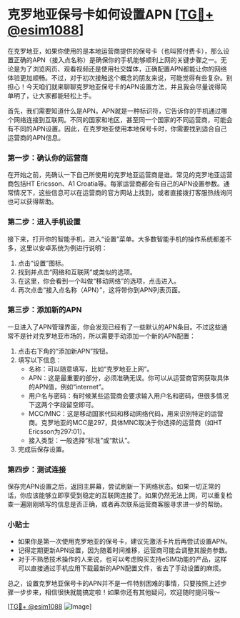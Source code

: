 # 克罗地亚保号卡如何设置APN [[TG💪+ @esim1088](https://t.me/s/esim1088)]

在克罗地亚，如果你使用的是本地运营商提供的保号卡（也叫预付费卡），那么设置正确的APN（接入点名称）是确保你的手机能够顺利上网的关键步骤之一。无论是为了浏览网页、观看视频还是使用社交媒体，正确配置APN都能让你的网络体验更加顺畅。不过，对于初次接触这个概念的朋友来说，可能觉得有些复杂。别担心！今天咱们就来聊聊克罗地亚保号卡的APN设置方法，并且我会尽量说得简单明了，让大家都能轻松上手。

首先，我们需要知道什么是APN。APN就是一种标识符，它告诉你的手机通过哪个网络连接到互联网。不同的国家和地区，甚至同一个国家的不同运营商，可能会有不同的APN设置。因此，在克罗地亚使用本地保号卡时，你需要找到适合自己运营商的APN信息。

### 第一步：确认你的运营商

在开始之前，先确认一下自己所使用的克罗地亚运营商是谁。常见的克罗地亚运营商包括HT Ericsson、A1 Croatia等。每家运营商都会有自己的APN设置参数。通常情况下，这些信息可以在运营商的官方网站上找到，或者直接拨打客服热线询问也可以获得帮助。

### 第二步：进入手机设置

接下来，打开你的智能手机，进入“设置”菜单。大多数智能手机的操作系统都差不多，这里以安卓系统为例进行说明：

1. 点击“设置”图标。
2. 找到并点击“网络和互联网”或类似的选项。
3. 在这里，你会看到一个叫做“移动网络”的选项，点击进入。
4. 再次点击“接入点名称（APN）”，这将带你到APN列表页面。

### 第三步：添加新的APN

一旦进入了APN管理界面，你会发现已经有了一些默认的APN条目。不过这些通常不是针对克罗地亚市场的，所以需要手动添加一个新的APN配置：

1. 点击右下角的“添加新APN”按钮。
2. 填写以下信息：
   - 名称：可以随意填写，比如“克罗地亚上网”。
   - APN：这是最重要的部分，必须准确无误。你可以从运营商官网获取具体的APN值，例如“internet”。
   - 用户名与密码：有时候某些运营商会要求输入用户名和密码，但很多情况下这两个字段留空即可。
   - MCC/MNC：这是移动国家代码和移动网络代码，用来识别特定的运营商。克罗地亚的MCC是297，具体MNC取决于你选择的运营商（如HT Ericsson为297:01）。
   - 接入类型：一般选择“标准”或“默认”。
3. 完成后保存设置。

### 第四步：测试连接

保存完APN设置之后，返回主屏幕，尝试刷新一下网络状态。如果一切正常的话，你应该能够立即享受到稳定的互联网连接了。如果仍然无法上网，可以重复检查一遍刚刚填写的信息是否正确，或者再次联系运营商客服寻求进一步的帮助。

### 小贴士

- 如果你是第一次使用克罗地亚的保号卡，建议先激活卡片后再尝试设置APN。
- 记得定期更新APN设置，因为随着时间推移，运营商可能会调整其服务参数。
- 对于不熟悉技术操作的人来说，也可以考虑购买支持eSIM功能的产品，这样可以直接通过手机应用下载最新的APN配置文件，省去了手动设置的麻烦。

总之，设置克罗地亚保号卡的APN并不是一件特别困难的事情，只要按照上述步骤一步步来，相信很快就能搞定啦！如果你还有其他疑问，欢迎随时提问哦～

[[TG💪+ @esim1088](https://t.me/s/esim1088) ![Image](https://i.postimg.cc/4NQfJmqS/Snipaste-2025-05-13-00-14-12.png)]